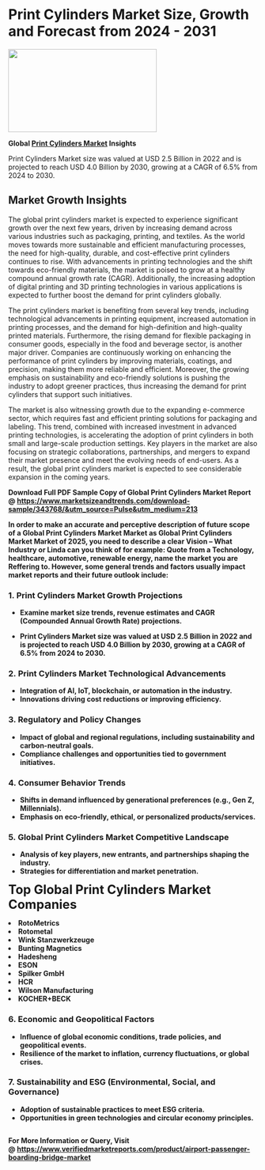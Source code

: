 <H1>Print Cylinders Market Size, Growth and Forecast from 2024 - 2031</H1><img class="aligncenter size-medium wp-image-584254" src="https://thirdeyenews.in/wp-content/uploads/2024/09/Global-Market-Research-300x168.jpeg" alt="" width="300" height="168" /><p><strong>Global&nbsp;<a href="https://www.marketsizeandtrends.com/download-sample/343768/&amp;utm_source=Pulse&amp;utm_medium=213">Print Cylinders Market</a> Insights</strong></p><p>Print Cylinders Market size was valued at USD 2.5 Billion in 2022 and is projected to reach USD 4.0 Billion by 2030, growing at a CAGR of 6.5% from 2024 to 2030.</p><p><h2>Market Growth Insights</h2> <p>The global print cylinders market is expected to experience significant growth over the next few years, driven by increasing demand across various industries such as packaging, printing, and textiles. As the world moves towards more sustainable and efficient manufacturing processes, the need for high-quality, durable, and cost-effective print cylinders continues to rise. With advancements in printing technologies and the shift towards eco-friendly materials, the market is poised to grow at a healthy compound annual growth rate (CAGR). Additionally, the increasing adoption of digital printing and 3D printing technologies in various applications is expected to further boost the demand for print cylinders globally.</p> <p><strong></strong></p> <p>The print cylinders market is benefiting from several key trends, including technological advancements in printing equipment, increased automation in printing processes, and the demand for high-definition and high-quality printed materials. Furthermore, the rising demand for flexible packaging in consumer goods, especially in the food and beverage sector, is another major driver. Companies are continuously working on enhancing the performance of print cylinders by improving materials, coatings, and precision, making them more reliable and efficient. Moreover, the growing emphasis on sustainability and eco-friendly solutions is pushing the industry to adopt greener practices, thus increasing the demand for print cylinders that support such initiatives.</p> <p>The market is also witnessing growth due to the expanding e-commerce sector, which requires fast and efficient printing solutions for packaging and labeling. This trend, combined with increased investment in advanced printing technologies, is accelerating the adoption of print cylinders in both small and large-scale production settings. Key players in the market are also focusing on strategic collaborations, partnerships, and mergers to expand their market presence and meet the evolving needs of end-users. As a result, the global print cylinders market is expected to see considerable expansion in the coming years.</p> <p><strong></p><p><span class=""><strong>Download Full PDF Sample Copy of Global Print Cylinders Market Report</strong> @ <a href="https://www.marketsizeandtrends.com/download-sample/343768/&amp;utm_source=Pulse&amp;utm_medium=213" target="_blank">https://www.marketsizeandtrends.com/download-sample/343768/&amp;utm_source=Pulse&amp;utm_medium=213</a></span></p><p>In order to make an accurate and perceptive description of future scope of a Global&nbsp;Print Cylinders Market Market as Global&nbsp;Print Cylinders Market Market of 2025, you need to describe a clear Vision &ndash; What Industry or Linda can you think of for example: Quote from a Technology, healthcare, automotive, renewable energy, name the market you are Reffering to. However, some general trends and factors usually impact market reports and their future outlook include:</p><h3>1.&nbsp;<strong>Print Cylinders Market Growth Projections</strong></h3><ul><li>Examine market size trends, revenue estimates and CAGR (Compounded Annual Growth Rate) projections.</li><li><p>Print Cylinders Market size was valued at USD 2.5 Billion in 2022 and is projected to reach USD 4.0 Billion by 2030, growing at a CAGR of 6.5% from 2024 to 2030.</p></li></ul><h3>2.&nbsp;<strong>Print Cylinders Market Technological Advancements</strong></h3><ul><li>Integration of AI, IoT, blockchain, or automation in the industry.</li><li>Innovations driving cost reductions or improving efficiency.</li></ul><h3>3.&nbsp;<strong>Regulatory and Policy Changes</strong></h3><ul><li>Impact of global and regional regulations, including sustainability and carbon-neutral goals.</li><li>Compliance challenges and opportunities tied to government initiatives.</li></ul><h3>4.&nbsp;<strong>Consumer Behavior Trends</strong></h3><ul><li>Shifts in demand influenced by generational preferences (e.g., Gen Z, Millennials).</li><li>Emphasis on eco-friendly, ethical, or personalized products/services.</li></ul><h3>5.&nbsp;<strong>Global Print Cylinders Market Competitive Landscape</strong></h3><ul><li>Analysis of key players, new entrants, and partnerships shaping the industry.</li><li>Strategies for differentiation and market penetration.</li></ul><p data-pm-slice="1 1 []"><span style="color: inherit; font-family: inherit; font-size: 25px;">Top Global Print Cylinders Market Companies</span></p><div class="" data-test-id=""><p><li>RotoMetrics</li><li> Rotometal</li><li> Wink Stanzwerkzeuge</li><li> Bunting Magnetics</li><li> Hadesheng</li><li> ESON</li><li> Spilker GmbH</li><li> HCR</li><li> Wilson Manufacturing</li><li> KOCHER+BECK</li></p></div><h3>6.&nbsp;<strong>Economic and Geopolitical Factors</strong></h3><ul><li>Influence of global economic conditions, trade policies, and geopolitical events.</li><li>Resilience of the market to inflation, currency fluctuations, or global crises.</li></ul><h3>7.&nbsp;<strong>Sustainability and ESG (Environmental, Social, and Governance)</strong></h3><ul><li>Adoption of sustainable practices to meet ESG criteria.</li><li>Opportunities in green technologies and circular economy principles.</li></ul><h2><strong style="font-size: 14px;">For More Information or Query, Visit @&nbsp;</strong><a style="background-color: #ffffff; font-size: 14px;" href="https://www.marketsizeandtrends.com/report/print-cylinders-market/" target="_blank">https://www.verifiedmarketreports.com/product/airport-passenger-boarding-bridge-market</a></h2>
